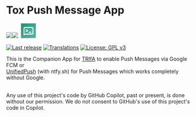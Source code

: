 # Tox Push Message App

<a href="https://github.com/zoff99/ToxAndroidRefImpl"><img src="https://raw.githubusercontent.com/zoff99/ToxAndroidRefImpl/zoff99/dev003/android-refimpl-app/app/src/main/res/drawable/web_hi_res_512.png" width="200"></a><a href="https://unifiedpush.org/"><img src="https://raw.githubusercontent.com/zoff99/tox_push_msg_app/master/doc/76251555.png" width="40"></a>&nbsp;&nbsp;<a href="https://ntfy.sh/"><img src="https://raw.githubusercontent.com/zoff99/tox_push_msg_app/master/doc/logo.077f6a13.svg" width="40"></a>

[![Last release](https://img.shields.io/github/v/release/zoff99/tox_push_msg_app)](https://github.com/zoff99/tox_push_msg_app/releases/latest)
[![Translations](https://hosted.weblate.org/widgets/trifa-a-tox-client-for-android/-/svg-badge.svg)](https://hosted.weblate.org/engage/trifa-a-tox-client-for-android/)
[![License: GPL v3](https://img.shields.io/badge/License-GPL%20v3-blue.svg)](https://www.gnu.org/licenses/gpl-3.0.en.html)

This is the Companion App for [TRIfA](https://github.com/zoff99/ToxAndroidRefImpl) to enable Push Messages via Google FCM or<br>
[UnifiedPush](https://unifiedpush.org/users/distributors/gotify/) (with ntfy.sh) for Push Messages which works completely without Google.

<br>
Any use of this project's code by GitHub Copilot, past or present, is done
without our permission.  We do not consent to GitHub's use of this project's
code in Copilot.
